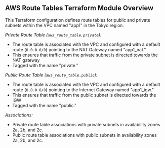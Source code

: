 ## AWS Route Tables Terraform Module Overview

This Terraform configuration defines route tables for public and private subnets within the VPC named "app1" in the Tokyo region.

*Private Route Table (`aws_route_table.private`):*
- The route table is associated with the VPC and configured with a default route (`0.0.0.0/0`) pointing to the NAT Gateway named "app1_nat."
- This ensures that traffic from the private subnet is directed towards the NAT gateway
- Tagged with the name "private."

*Public Route Table (`aws_route_table.public`):*
- The route table is associated with the VPC and configured with a default route (`0.0.0.0/0`) pointing to the Internet Gateway named "app1_igw."
- This ensures that traffic from the public subnet is directed towards the IGW
- Tagged with the name "public."

*Associations:*
- Private route table associations with private subnets in availability zones 2a, 2b, and 2c.
- Public route table associations with public subnets in availability zones 2a, 2b, and 2c.
